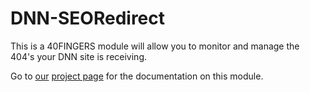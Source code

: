 # DNN-SEORedirect
This is a 40FINGERS module will allow you to monitor and manage the 404's your DNN site is receiving.

Go to [our](https://www.40fingers.net/) [project page](https://www.40fingers.net/Products/DNN-SeoRedirect) for the documentation on this module.